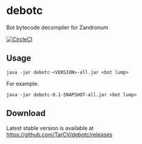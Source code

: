 # debotc
Bot bytecode decompiler for Zandronum

[![CircleCI](https://circleci.com/gh/TarCV/debotc.svg?style=svg)](https://circleci.com/gh/TarCV/debotc)

## Usage
```
java -jar debotc-<VERSION>-all.jar <bot lump>
```

For example:
```
java -jar debotc-0.1-SNAPSHOT-all.jar <bot lump>
```

## Download
Latest stable version is available at https://github.com/TarCV/debotc/releases
